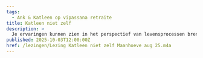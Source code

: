 ```yaml
---
tags:
  - Ank & Katleen op vipassana retraite
title: Katleen niet zelf
description: >
  Je ervaringen kunnen zien in het perspectief van levensprocessen brengt ons in contact met oncontroleerbaarheid, er is geen onafhankelijk zelf dat de ervaringen in de hand heeft
published: 2025-10-03T12:00:00Z
href: /lezingen/Lezing Katleen niet zelf Maanhoeve aug 25.m4a
---
```

